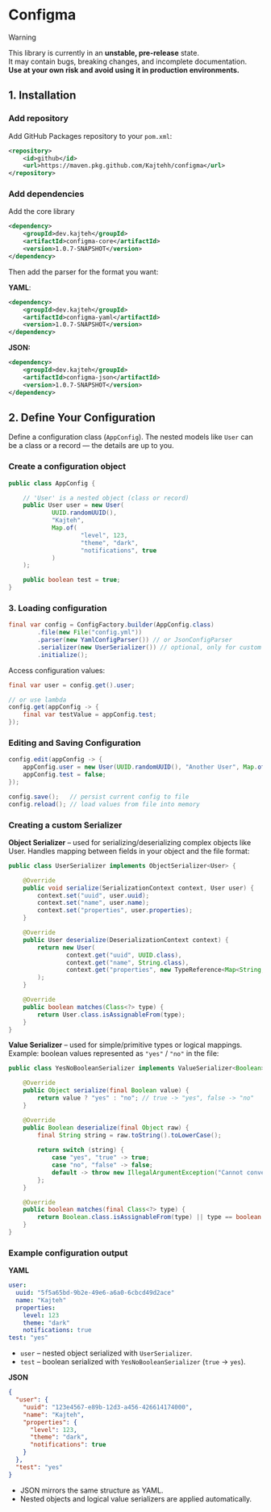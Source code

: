 # Configma

> [!WARNING]  
> This library is currently in an **unstable, pre-release** state.  
> It may contain bugs, breaking changes, and incomplete documentation.  
> **Use at your own risk and avoid using it in production environments.**

## 1. Installation

### Add repository

Add GitHub Packages repository to your `pom.xml`:
```xml
<repository>
    <id>github</id>
    <url>https://maven.pkg.github.com/Kajtehh/configma</url>
</repository>
```

### Add dependencies

Add the core library
```xml
<dependency>
    <groupId>dev.kajteh</groupId>
    <artifactId>configma-core</artifactId>
    <version>1.0.7-SNAPSHOT</version>
</dependency>
```

Then add the parser for the format you want:

**YAML**:
```xml
<dependency>
    <groupId>dev.kajteh</groupId>
    <artifactId>configma-yaml</artifactId>
    <version>1.0.7-SNAPSHOT</version>
</dependency>
```

**JSON:**
```xml
<dependency>
    <groupId>dev.kajteh</groupId>
    <artifactId>configma-json</artifactId>
    <version>1.0.7-SNAPSHOT</version>
</dependency>
```

## 2. Define Your Configuration
Define a configuration class (`AppConfig`). The nested models like `User` can be a class or a record — the details are up to you.

### Create a configuration object
```java
public class AppConfig {

    // 'User' is a nested object (class or record)
    public User user = new User(
            UUID.randomUUID(),
            "Kajteh",
            Map.of(
                    "level", 123,
                    "theme", "dark",
                    "notifications", true
            )
    );

    public boolean test = true;
}
```

### 3. Loading configuration
```java
final var config = ConfigFactory.builder(AppConfig.class)
        .file(new File("config.yml"))
        .parser(new YamlConfigParser()) // or JsonConfigParser
        .serializer(new UserSerializer()) // optional, only for custom serializers
        .initialize();
```
Access configuration values:
```java
final var user = config.get().user;

// or use lambda
config.get(appConfig -> { 
    final var testValue = appConfig.test;
});
```

### Editing and Saving Configuration
```java
config.edit(appConfig -> {
    appConfig.user = new User(UUID.randomUUID(), "Another User", Map.of("level", 22));
    appConfig.test = false;
});

config.save();   // persist current config to file
config.reload(); // load values from file into memory
```

### Creating a custom Serializer
**Object Serializer** – used for serializing/deserializing complex objects like User. Handles mapping between fields in your object and the file format:
```java
public class UserSerializer implements ObjectSerializer<User> {

    @Override
    public void serialize(SerializationContext context, User user) {
        context.set("uuid", user.uuid);
        context.set("name", user.name);
        context.set("properties", user.properties);
    }

    @Override
    public User deserialize(DeserializationContext context) {
        return new User(
                context.get("uuid", UUID.class),
                context.get("name", String.class),
                context.get("properties", new TypeReference<Map<String, Object>>() {}.getType())
        );
    }

    @Override
    public boolean matches(Class<?> type) {
        return User.class.isAssignableFrom(type);
    }
}
```
**Value Serializer** – used for simple/primitive types or logical mappings. Example: boolean values represented as `"yes"` / `"no"` in the file:
```java
public class YesNoBooleanSerializer implements ValueSerializer<Boolean> {

    @Override
    public Object serialize(final Boolean value) {
        return value ? "yes" : "no"; // true -> "yes", false -> "no"
    }

    @Override
    public Boolean deserialize(final Object raw) {
        final String string = raw.toString().toLowerCase();
        
        return switch (string) {
            case "yes", "true" -> true;
            case "no", "false" -> false;
            default -> throw new IllegalArgumentException("Cannot convert to Boolean: " + raw);
        };
    }

    @Override
    public boolean matches(final Class<?> type) {
        return Boolean.class.isAssignableFrom(type) || type == boolean.class;
    }
}
```

### Example configuration output
**YAML**
```yml
user:
  uuid: "5f5a65bd-9b2e-49e6-a6a0-6cbcd49d2ace"
  name: "Kajteh"
  properties:
    level: 123
    theme: "dark"
    notifications: true
test: "yes"
```
- `user` – nested object serialized with `UserSerializer`.
- `test` – boolean serialized with `YesNoBooleanSerializer` (`true` → `yes`).

**JSON**
```json
{
  "user": {
    "uuid": "123e4567-e89b-12d3-a456-426614174000",
    "name": "Kajteh",
    "properties": {
      "level": 123,
      "theme": "dark",
      "notifications": true
    }
  },
  "test": "yes"
}
```
- JSON mirrors the same structure as YAML.
- Nested objects and logical value serializers are applied automatically.